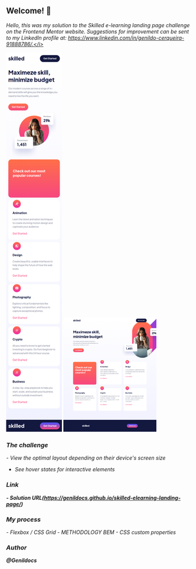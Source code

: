 ## Welcome! 👋

<i>Hello, this was my solution to the Skilled e-learning landing page challenge on the Frontend Mentor website. Suggestions for improvement can be sent to my LinkedIn profile at: https://www.linkedin.com/in/genildo-cerqueira-91888786/.</i>

<img src="./screen/mobile.png" alt="Mobile" width="30%" height="30%">    <img src="./screen/laptop.png" alt="Laptop" width="50%" height="50%">


### The challenge

<i>- View the optimal layout depending on their device's screen size<br>
- See hover states for interactive elements</i>

### Link
<b>- Solution URL(https://genildocs.github.io/skilled-elearning-landing-page/) </b>

### My process

<i>- Flexbox / CSS Grid</i>
<i>- METHODOLOGY BEM</i>
<i>- CSS custom properties</i>

### Author
<b> @Genildocs </b>